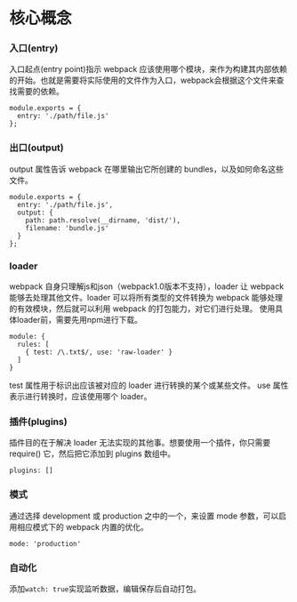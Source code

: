 核心概念
===================
###  入口(entry)

入口起点(entry point)指示 webpack 应该使用哪个模块，来作为构建其内部依赖的开始。也就是需要将实际使用的文件作为入口，webpack会根据这个文件来查找需要的依赖。

    module.exports = {
      entry: './path/file.js'
    };

###  出口(output)
output 属性告诉 webpack 在哪里输出它所创建的 bundles，以及如何命名这些文件。

    module.exports = {
      entry: './path/file.js',
      output: {
        path: path.resolve(__dirname, 'dist/'),
        filename: 'bundle.js'
      }
    };

###  loader
webpack 自身只理解js和json（webpack1.0版本不支持），loader 让 webpack 能够去处理其他文件。loader 可以将所有类型的文件转换为 webpack 能够处理的有效模块，然后就可以利用 webpack 的打包能力，对它们进行处理。
使用具体loader前，需要先用npm进行下载。

    module: {
      rules: [
        { test: /\.txt$/, use: 'raw-loader' }
      ]
    }
test 属性用于标识出应该被对应的 loader 进行转换的某个或某些文件。
use 属性表示进行转换时，应该使用哪个 loader。
###  插件(plugins)
插件目的在于解决 loader 无法实现的其他事。想要使用一个插件，你只需要 require() 它，然后把它添加到 plugins 数组中。

    plugins: []

###  模式
通过选择 development 或 production 之中的一个，来设置 mode 参数，可以启用相应模式下的 webpack 内置的优化。

    mode: 'production'

###  自动化
添加`watch: true`实现监听数据，编辑保存后自动打包。
